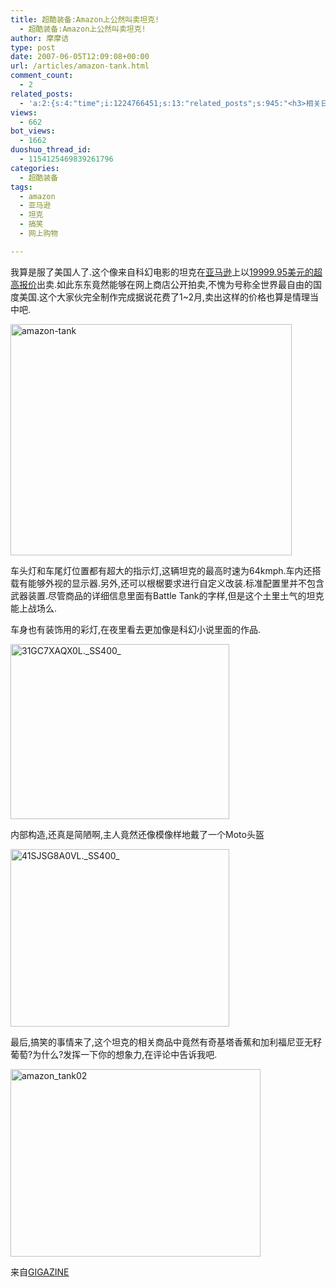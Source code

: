 ```yaml
---
title: 超酷装备:Amazon上公然叫卖坦克!
  - 超酷装备:Amazon上公然叫卖坦克!
author: 摩摩诘
type: post
date: 2007-06-05T12:09:08+00:00
url: /articles/amazon-tank.html
comment_count:
  - 2
related_posts:
  - 'a:2:{s:4:"time";i:1224766451;s:13:"related_posts";s:945:"<h3>相关日志</h3><ul class="related_post"><li><a href="http://www.digglife.cn/articles/funny-coincidence-japan.html" title="照片中有趣的巧合之日本篇">照片中有趣的巧合之日本篇</a></li><li><a href="http://www.digglife.cn/articles/youtube-most-viewed-top10.html" title="Youtube 播放次数最多的十大视频">Youtube 播放次数最多的十大视频</a></li><li><a href="http://www.digglife.cn/articles/gmail-videos-1.html" title="Gmail全球信封大接力第一批优秀作品">Gmail全球信封大接力第一批优秀作品</a></li><li><a href="http://www.digglife.cn/articles/9-reasons-for-smashing-your-cellphone.html" title="砸掉手机的9大理由">砸掉手机的9大理由</a></li><li><a href="http://www.digglife.cn/articles/it%e7%95%8c%e6%9c%80%e7%b3%9f%e7%b3%95%e7%9a%8415%e4%b8%aa%e5%90%89%e7%a5%a5%e7%89%a9.html" title="IT界最糟糕的15个吉祥物">IT界最糟糕的15个吉祥物</a></li></ul>";}'
views:
  - 662
bot_views:
  - 1662
duoshuo_thread_id:
  - 1154125469839261796
categories:
  - 超酷装备
tags:
  - amazon
  - 亚马逊
  - 坦克
  - 搞笑
  - 网上购物

---
```

我算是服了美国人了.这个像来自科幻电影的坦克在[亚马逊][1]上以[19999.95美元的超高报价][2]出卖.如此东东竟然能够在网上商店公开拍卖,不愧为号称全世界最自由的国度美国.这个大家伙完全制作完成据说花费了1~2月,卖出这样的价格也算是情理当中吧.

[<img width="450" src="http://digglife.qiniudn.com/wp-content/uploads/3/379/2007/06/amazon-tank-thumb.png" alt="amazon-tank" height="370" />][3]
  
<!--more-->


  
车头灯和车尾灯位置都有超大的指示灯,这辆坦克的最高时速为64kmph.车内还搭载有能够外视的显示器.另外,还可以根椐要求进行自定义改装.标准配置里并不包含武器装置.尽管商品的详细信息里面有Battle Tank的字样,但是这个土里土气的坦克能上战场么.

车身也有装饰用的彩灯,在夜里看去更加像是科幻小说里面的作品.

[<img width="350" src="http://digglife.qiniudn.com/wp-content/uploads/3/379/2007/06/31gc7xaqx0l.-ss400-thumb.jpg" alt="31GC7XAQX0L._SS400_" height="280" />][4]

内部构造,还真是简陋啊,主人竟然还像模像样地戴了一个Moto头盔

[<img width="350" src="http://digglife.qiniudn.com/wp-content/uploads/3/379/2007/06/41sjsg8a0vl.-ss400-thumb.jpg" alt="41SJSG8A0VL._SS400_" height="284" />][5]

最后,搞笑的事情来了,这个坦克的相关商品中竟然有奇基塔香蕉和加利福尼亚无籽葡萄?为什么?发挥一下你的想象力,在评论中告诉我吧.

[<img width="400" src="http://digglife.qiniudn.com/wp-content/uploads/3/379/2007/06/amazon-tank02-thumb.jpg" alt="amazon_tank02" height="300" />][6]

来自[GIGAZINE][7]

 [1]: http://www.amazon.com/
 [2]: http://www.amazon.com/gp/offer-listing/B00067F1CE/
 [3]: https://www.digglife.net/wp-content/uploads/3/379/2007/06/amazon-tank.png
 [4]: https://www.digglife.net/wp-content/uploads/3/379/2007/06/31gc7xaqx0l.-ss400-.jpg
 [5]: https://www.digglife.net/wp-content/uploads/3/379/2007/06/41sjsg8a0vl.-ss400-.jpg
 [6]: https://www.digglife.net/wp-content/uploads/3/379/2007/06/amazon-tank02.jpg
 [7]: http://gigazine.net/index.php?/news/comments/20070605_amazon_tank/